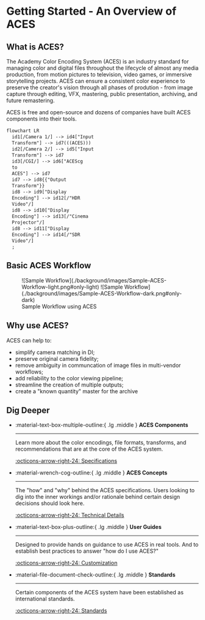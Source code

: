 Getting Started - An Overview of ACES
===============


What is ACES?
-------------
The Academy Color Encoding System (ACES) is an industry standard for managing color and digital files throughout the lifecycle of almost any media production, from motion pictures to television, video games, or immersive storytelling projects. ACES can ensure a consistent color experience to preserve the creator's vision through all phases of prodution - from image capture through editing, VFX, mastering, public presentation, archiving, and future remastering. 

ACES is free and open-source and dozens of companies have built ACES components into their tools.


``` mermaid
flowchart LR
  id1[/Camera 1/] --> id4["Input 
  Transform"] --> id7(((ACES)))
  id2[/Camera 2/] --> id5["Input 
  Transform"] --> id7
  id3[/CGI/] --> id6["ACEScg
  to
  ACES"] --> id7
  id7 --> id8{{"Output
  Transform"}} 
  id8 --> id9["Display 
  Encoding"] --> id12[/"HDR 
  Video"/]
  id8 --> id10["Display 
  Encoding"] --> id13[/"Cinema 
  Projector"/]
  id8 --> id11["Display 
  Encoding"] --> id14[/"SDR 
  Video"/]
  ;
```

Basic ACES Workflow
-------------------
<figure markdown="span">
  ![Sample Workflow](./background/images/Sample-ACES-Workflow-light.png#only-light)
  ![Sample Workflow](./background/images/Sample-ACES-Workflow-dark.png#only-dark)
  <figcaption>Sample Workflow using ACES</figcaption>
</figure>

Why use ACES?
-------------
ACES can help to:

- simplify camera matching in DI;
- preserve original camera fidelity;
- remove ambiguity in communcation of image files in multi-vendor workflows; 
- add reliability to the color viewing pipeline; 
- streamline the creation of multiple outputs; 
- create a "known quantity" master for the archive


Dig Deeper
----------
<div class="grid cards" markdown>

-   :material-text-box-multiple-outline:{ .lg .middle } __ACES Components__

    ---

    Learn more about the color encodings, file formats, transforms, and recommendations that are at the core of the ACES system.
    
    [:octicons-arrow-right-24: Specifications](./specifications/index.md)

-   :material-wrench-cog-outline:{ .lg .middle } __ACES Concepts__

    ---

    The "how" and "why" behind the ACES specifications. Users looking to dig into the inner workings and/or rationale behind certain design decisions should look here.

    [:octicons-arrow-right-24: Technical Details](#)

-   :material-text-box-plus-outline:{ .lg .middle } __User Guides__

    ---

    Designed to provide hands on guidance to use ACES in real tools. And to establish best practices to answer "how do I use ACES?"

    [:octicons-arrow-right-24: Customization](#)

-   :material-file-document-check-outline:{ .lg .middle } __Standards__

    ---

    Certain components of the ACES system have been established as international standards.

    [:octicons-arrow-right-24: Standards](#)

</div>




